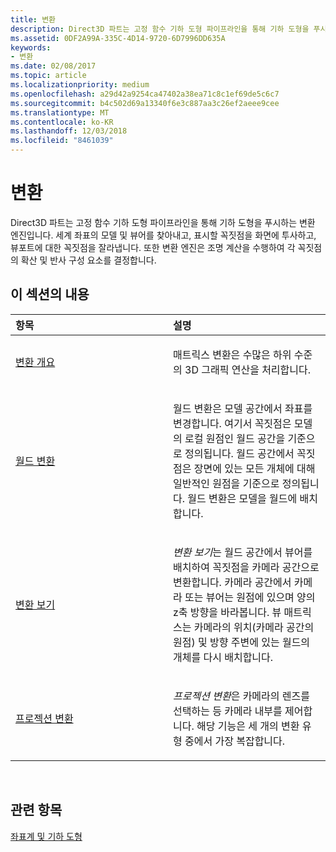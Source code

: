 ```yaml
---
title: 변환
description: Direct3D 파트는 고정 함수 기하 도형 파이프라인을 통해 기하 도형을 푸시하는 변환 엔진입니다.
ms.assetid: 0DF2A99A-335C-4D14-9720-6D7996DD635A
keywords:
- 변환
ms.date: 02/08/2017
ms.topic: article
ms.localizationpriority: medium
ms.openlocfilehash: a29d42a9254ca47402a38ea71c8c1ef69de5c6c7
ms.sourcegitcommit: b4c502d69a13340f6e3c887aa3c26ef2aeee9cee
ms.translationtype: MT
ms.contentlocale: ko-KR
ms.lasthandoff: 12/03/2018
ms.locfileid: "8461039"
---
```

# <a name="transforms"></a>변환


Direct3D 파트는 고정 함수 기하 도형 파이프라인을 통해 기하 도형을 푸시하는 변환 엔진입니다. 세계 좌표의 모델 및 뷰어를 찾아내고, 표시할 꼭짓점을 화면에 투사하고, 뷰포트에 대한 꼭짓점을 잘라냅니다. 또한 변환 엔진은 조명 계산을 수행하여 각 꼭짓점의 확산 및 반사 구성 요소를 결정합니다.

## <a name="span-idin-this-sectionspanin-this-section"></a><span id="in-this-section"></span>이 섹션의 내용


<table>
<colgroup>
<col width="50%" />
<col width="50%" />
</colgroup>
<thead>
<tr class="header">
<th align="left">항목</th>
<th align="left">설명</th>
</tr>
</thead>
<tbody>
<tr class="odd">
<td align="left"><p><a href="transform-overview.md">변환 개요</a></p></td>
<td align="left"><p>매트릭스 변환은 수많은 하위 수준의 3D 그래픽 연산을 처리합니다.</p></td>
</tr>
<tr class="even">
<td align="left"><p><a href="world-transform.md">월드 변환</a></p></td>
<td align="left"><p>월드 변환은 모델 공간에서 좌표를 변경합니다. 여기서 꼭짓점은 모델의 로컬 원점인 월드 공간을 기준으로 정의됩니다. 월드 공간에서 꼭짓점은 장면에 있는 모든 개체에 대해 일반적인 원점을 기준으로 정의됩니다. 월드 변환은 모델을 월드에 배치합니다.</p></td>
</tr>
<tr class="odd">
<td align="left"><p><a href="view-transform.md">변환 보기</a></p></td>
<td align="left"><p><em>변환 보기</em>는 월드 공간에서 뷰어를 배치하여 꼭짓점을 카메라 공간으로 변환합니다. 카메라 공간에서 카메라 또는 뷰어는 원점에 있으며 양의 z축 방향을 바라봅니다. 뷰 매트릭스는 카메라의 위치(카메라 공간의 원점) 및 방향 주변에 있는 월드의 개체를 다시 배치합니다.</p></td>
</tr>
<tr class="even">
<td align="left"><p><a href="projection-transform.md">프로젝션 변환</a></p></td>
<td align="left"><p><em>프로젝션 변환</em>은 카메라의 렌즈를 선택하는 등 카메라 내부를 제어합니다. 해당 기능은 세 개의 변환 유형 중에서 가장 복잡합니다.</p></td>
</tr>
</tbody>
</table>

 

## <a name="span-idrelated-topicsspanrelated-topics"></a><span id="related-topics"></span>관련 항목


[좌표계 및 기하 도형](coordinate-systems-and-geometry.md)

 

 




